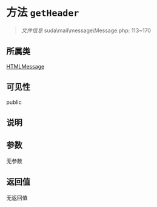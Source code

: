 # 方法 `getHeader`

> *文件信息* suda\mail\message\Message.php: 113~170

## 所属类 

[HTMLMessage](../HTMLMessage.md)

## 可见性

public

## 说明



## 参数


无参数


## 返回值

无返回值
